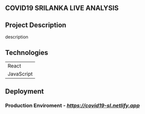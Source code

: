 ## COVID19 SRILANKA LIVE ANALYSIS

## Project Description  

description

## Technologies

| |
|-|
| React |
| JavaScript |

## Deployment

### Production Enviroment - _https://covid19-sl.netlify.app_
